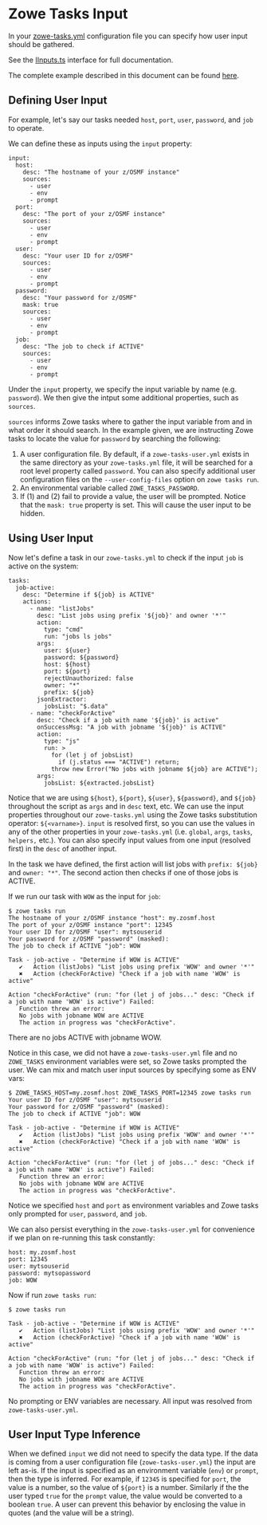 # Zowe Tasks Input
In your [zowe-tasks.yml](./config.md) configuration file you can specify how user input should be gathered. 

See the [IInputs.ts](../src/api/interface/config/IInputs.ts) interface for full documentation. 

The complete example described in this document can be found [here](../example/more/input/zowe-tasks.yml).

## Defining User Input

For example, let's say our tasks needed `host`, `port`, `user`, `password`, and `job` to operate. 

We can define these as inputs using the `input` property:
```
input: 
  host:
    desc: "The hostname of your z/OSMF instance"
    sources:
      - user
      - env
      - prompt
  port:
    desc: "The port of your z/OSMF instance"
    sources:
      - user
      - env
      - prompt
  user: 
    desc: "Your user ID for z/OSMF" 
    sources: 
      - user
      - env
      - prompt
  password:
    desc: "Your password for z/OSMF"
    mask: true
    sources: 
      - user
      - env
      - prompt
  job: 
    desc: "The job to check if ACTIVE"
    sources:
      - user
      - env
      - prompt
```

Under the `input` property, we specify the input variable by name (e.g. `password`). We then give the intput some additional properties, such as `sources`. 

`sources` informs Zowe tasks where to gather the input variable from and in what order it should search. In the example given, we are instructing Zowe tasks to locate the value for `password` by searching the following:
1. A user configuration file. By default, if a `zowe-tasks-user.yml` exists in the same directory as your `zowe-tasks.yml` file, it will be searched for a root level property called `password`. You can also specify additional user configuration files on the `--user-config-files` option on `zowe tasks run`. 
2. An environmental variable called `ZOWE_TASKS_PASSWORD`. 
3. If (1) and (2) fail to provide a value, the user will be prompted. Notice that the `mask: true` property is set. This will cause the user input to be hidden. 

## Using User Input
Now let's define a task in our `zowe-tasks.yml` to check if the input `job` is active on the system:
```
tasks:
  job-active:
    desc: "Determine if ${job} is ACTIVE"
    actions:
      - name: "listJobs"
        desc: "List jobs using prefix '${job}' and owner '*'"
        action:
          type: "cmd"
          run: "jobs ls jobs"
        args:
          user: ${user}
          password: ${password}
          host: ${host}
          port: ${port}
          rejectUnauthorized: false
          owner: "*"
          prefix: ${job}
        jsonExtractor:
          jobsList: "$.data"
      - name: "checkForActive"
        desc: "Check if a job with name '${job}' is active"
        onSuccessMsg: "A job with jobname '${job}' is ACTIVE"
        action:
          type: "js"
          run: >
            for (let j of jobsList) 
              if (j.status === "ACTIVE") return;
            throw new Error("No jobs with jobname ${job} are ACTIVE"); 
        args:
          jobsList: ${extracted.jobsList}
```

Notice that we are using `${host}`, `${port}`, `${user}`, `${password}`, and `${job}` throughout the script as `args` and in `desc` text, etc. We can use the input properties throughout our `zowe-tasks.yml` using the Zowe tasks substitution operator: `${<varname>}`. `input` is resolved first, so you can use the values in any of the other properties in your `zowe-tasks.yml` (i.e. `global`, `args`, `tasks`, `helpers,` etc.). You can also specify input values from one input (resolved first) in the `desc` of another input. 

In the task we have defined, the first action will list jobs with `prefix: ${job}` and `owner: "*"`. The second action then checks if one of those jobs is ACTIVE. 

If we run our task with `WOW` as the input for `job`:
```
$ zowe tasks run
The hostname of your z/OSMF instance "host": my.zosmf.host
The port of your z/OSMF instance "port": 12345
Your user ID for z/OSMF "user": mytsouserid
Your password for z/OSMF "password" (masked):
The job to check if ACTIVE "job": WOW

Task - job-active - "Determine if WOW is ACTIVE"
   ✔   Action (listJobs) "List jobs using prefix 'WOW' and owner '*'"
   ✖   Action (checkForActive) "Check if a job with name 'WOW' is active"

Action "checkForActive" (run: "for (let j of jobs..." desc: "Check if a job with name 'WOW' is active") Failed:
   Function threw an error:
   No jobs with jobname WOW are ACTIVE
   The action in progress was "checkForActive".
```

There are no jobs ACTIVE with jobname WOW. 

Notice in this case, we did not have a `zowe-tasks-user.yml` file and no `ZOWE_TASKS` environment variables were set, so Zowe tasks prompted the user. We can mix and match user input sources by specifying some as ENV vars:
```
$ ZOWE_TASKS_HOST=my.zosmf.host ZOWE_TASKS_PORT=12345 zowe tasks run
Your user ID for z/OSMF "user": mytsouserid
Your password for z/OSMF "password" (masked):
The job to check if ACTIVE "job": WOW

Task - job-active - "Determine if WOW is ACTIVE"
   ✔   Action (listJobs) "List jobs using prefix 'WOW' and owner '*'"
   ✖   Action (checkForActive) "Check if a job with name 'WOW' is active"

Action "checkForActive" (run: "for (let j of jobs..." desc: "Check if a job with name 'WOW' is active") Failed:
   Function threw an error:
   No jobs with jobname WOW are ACTIVE
   The action in progress was "checkForActive".
``` 

Notice we specified `host` and `port` as environment variables and Zowe tasks only prompted for `user`, `password`, and `job`. 

We can also persist everything in the `zowe-tasks-user.yml` for convenience if we plan on re-running this task constantly: 
```
host: my.zosmf.host
port: 12345
user: mytsouserid
password: mytsopassword
job: WOW
```

Now if run `zowe tasks run`:
```
$ zowe tasks run

Task - job-active - "Determine if WOW is ACTIVE"
   ✔   Action (listJobs) "List jobs using prefix 'WOW' and owner '*'"
   ✖   Action (checkForActive) "Check if a job with name 'WOW' is active"

Action "checkForActive" (run: "for (let j of jobs..." desc: "Check if a job with name 'WOW' is active") Failed:
   Function threw an error:
   No jobs with jobname WOW are ACTIVE
   The action in progress was "checkForActive".
```

No prompting or ENV variables are necessary. All input was resolved from `zowe-tasks-user.yml`. 

## User Input Type Inference
When we defined `input` we did not need to specify the data type. If the data is coming from a user configuration file (`zowe-tasks-user.yml`) the input are left as-is. If the input is specified as an environment variable (`env`) or `prompt`, then the type is inferred. For example, if `12345` is specified for `port`, the value is a number, so the value of `${port}` is a number. Similarly if the the user typed `true` for the `prompt` value, the value would be converted to a boolean `true`. A user can prevent this behavior by enclosing the value in quotes (and the value will be a string). 

